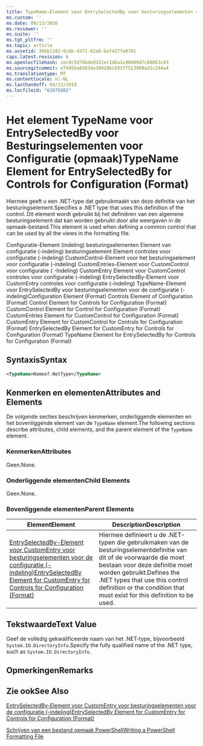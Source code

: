 ```yaml
---
title: TypeName-Element voor EntrySelectedBy voor besturingselementen voor de configuratie (-indeling) | Microsoft Docs
ms.custom: ''
ms.date: 09/13/2016
ms.reviewer: ''
ms.suite: ''
ms.tgt_pltfrm: ''
ms.topic: article
ms.assetid: 30bb1382-8c6b-4371-82e6-baf427fa0781
caps.latest.revision: 6
ms.openlocfilehash: cec8c5d76bded321ec1d6a1cd0409d7c88863c03
ms.sourcegitcommit: e7445ba8203da304286c591ff513900ad1c244a4
ms.translationtype: MT
ms.contentlocale: nl-NL
ms.lasthandoff: 04/23/2019
ms.locfileid: "62075882"
---
```

# <a name="typename-element-for-entryselectedby-for-controls-for-configuration-format"></a><span data-ttu-id="1d860-102">Het element TypeName voor EntrySelectedBy voor Besturingselementen voor Configuratie (opmaak)</span><span class="sxs-lookup"><span data-stu-id="1d860-102">TypeName Element for EntrySelectedBy for Controls for Configuration (Format)</span></span>

<span data-ttu-id="1d860-103">Hiermee geeft u een .NET-type dat gebruikmaakt van deze definitie van het besturingselement.</span><span class="sxs-lookup"><span data-stu-id="1d860-103">Specifies a .NET type that uses this definition of the control.</span></span> <span data-ttu-id="1d860-104">Dit element wordt gebruikt bij het definiëren van een algemene besturingselement dat kan worden gebruikt door alle weergaven in de opmaak-bestand.</span><span class="sxs-lookup"><span data-stu-id="1d860-104">This element is used when defining a common control that can be used by all the views in the formatting file.</span></span>

<span data-ttu-id="1d860-105">Configuratie-Element (indeling) besturingselementen Element van configuratie (-indeling) besturingselement Element controles voor configuratie (-indeling) CustomControl-Element voor het besturingselement voor configuratie (-indeling) CustomEntries-Element voor CustomControl voor configuratie ( -Indeling) CustomEntry Element voor CustomControl controles voor configuratie (-indeling) EntrySelectedBy-Element voor CustomEntry controles voor configuratie (-indeling) TypeName-Element voor EntrySelectedBy voor besturingselementen voor de configuratie (-indeling)</span><span class="sxs-lookup"><span data-stu-id="1d860-105">Configuration Element (Format) Controls Element of Configuration (Format) Control Element for Controls for Configuration (Format) CustomControl Element for Control for Configuration (Format) CustomEntries Element for CustomControl for Configuration (Format) CustomEntry Element for CustomControl for Controls for Configuration (Format) EntrySelectedBy Element for CustomEntry for Controls for Configuration (Format) TypeName Element for EntrySelectedBy for Controls for Configuration (Format)</span></span>

## <a name="syntax"></a><span data-ttu-id="1d860-106">Syntaxis</span><span class="sxs-lookup"><span data-stu-id="1d860-106">Syntax</span></span>

```xml
<TypeName>Nameof.NetType</TypeName>

```

## <a name="attributes-and-elements"></a><span data-ttu-id="1d860-107">Kenmerken en elementen</span><span class="sxs-lookup"><span data-stu-id="1d860-107">Attributes and Elements</span></span>

<span data-ttu-id="1d860-108">De volgende secties beschrijven kenmerken, onderliggende elementen en het bovenliggende element van de `TypeName` element.</span><span class="sxs-lookup"><span data-stu-id="1d860-108">The following sections describe attributes, child elements, and the parent element of the `TypeName` element.</span></span>

### <a name="attributes"></a><span data-ttu-id="1d860-109">Kenmerken</span><span class="sxs-lookup"><span data-stu-id="1d860-109">Attributes</span></span>

<span data-ttu-id="1d860-110">Geen.</span><span class="sxs-lookup"><span data-stu-id="1d860-110">None.</span></span>

### <a name="child-elements"></a><span data-ttu-id="1d860-111">Onderliggende elementen</span><span class="sxs-lookup"><span data-stu-id="1d860-111">Child Elements</span></span>

<span data-ttu-id="1d860-112">Geen.</span><span class="sxs-lookup"><span data-stu-id="1d860-112">None.</span></span>

### <a name="parent-elements"></a><span data-ttu-id="1d860-113">Bovenliggende elementen</span><span class="sxs-lookup"><span data-stu-id="1d860-113">Parent Elements</span></span>

|<span data-ttu-id="1d860-114">Element</span><span class="sxs-lookup"><span data-stu-id="1d860-114">Element</span></span>|<span data-ttu-id="1d860-115">Description</span><span class="sxs-lookup"><span data-stu-id="1d860-115">Description</span></span>|
|-------------|-----------------|
|[<span data-ttu-id="1d860-116">EntrySelectedBy-Element voor CustomEntry voor besturingselementen voor de configuratie (-indeling)</span><span class="sxs-lookup"><span data-stu-id="1d860-116">EntrySelectedBy Element for CustomEntry for Controls for Configuration (Format)</span></span>](./entryselectedby-element-for-customentry-for-controls-for-configuration-format.md)|<span data-ttu-id="1d860-117">Hiermee definieert u de .NET-typen die gebruikmaken van de besturingselementdefinitie van dit of de voorwaarde die moet bestaan voor deze definitie moet worden gebruikt.</span><span class="sxs-lookup"><span data-stu-id="1d860-117">Defines the .NET types that use this control definition or the condition that must exist for this definition to be used.</span></span>|

## <a name="text-value"></a><span data-ttu-id="1d860-118">Tekstwaarde</span><span class="sxs-lookup"><span data-stu-id="1d860-118">Text Value</span></span>

<span data-ttu-id="1d860-119">Geef de volledig gekwalificeerde naam van het .NET-type, bijvoorbeeld `System.IO.DirectoryInfo`.</span><span class="sxs-lookup"><span data-stu-id="1d860-119">Specify the fully qualified name of the .NET type, such as `System.IO.DirectoryInfo`.</span></span>

## <a name="remarks"></a><span data-ttu-id="1d860-120">Opmerkingen</span><span class="sxs-lookup"><span data-stu-id="1d860-120">Remarks</span></span>

## <a name="see-also"></a><span data-ttu-id="1d860-121">Zie ook</span><span class="sxs-lookup"><span data-stu-id="1d860-121">See Also</span></span>

[<span data-ttu-id="1d860-122">EntrySelectedBy-Element voor CustomEntry voor besturingselementen voor de configuratie (-indeling)</span><span class="sxs-lookup"><span data-stu-id="1d860-122">EntrySelectedBy Element for CustomEntry for Controls for Configuration (Format)</span></span>](./entryselectedby-element-for-customentry-for-controls-for-configuration-format.md)

[<span data-ttu-id="1d860-123">Schrijven van een bestand opmaak PowerShell</span><span class="sxs-lookup"><span data-stu-id="1d860-123">Writing a PowerShell Formatting File</span></span>](./writing-a-powershell-formatting-file.md)
